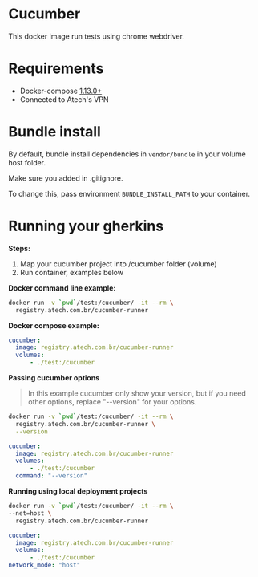 # Cucumber #

This docker image run tests using chrome webdriver.

# Requirements
- Docker-compose [1.13.0+](https://github.com/docker/compose/releases)
- Connected to Atech's VPN

# Bundle install
By default, bundle install dependencies in `vendor/bundle` in your volume host folder.

Make sure you added in .gitignore.

To change this, pass environment `BUNDLE_INSTALL_PATH` to your container.

# Running your gherkins

**Steps:**
1. Map your cucumber project into /cucumber folder (volume)
2. Run container, examples below

**Docker command line example:**

```sh
docker run -v `pwd`/test:/cucumber/ -it --rm \
  registry.atech.com.br/cucumber-runner
```

**Docker compose example:**
```yaml
cucumber:
  image: registry.atech.com.br/cucumber-runner
  volumes:
      - ./test:/cucumber
```

**Passing cucumber options**
> In this example cucumber only show your version, but if you need other options, replace "--version" for your options.

```sh
docker run -v `pwd`/test:/cucumber/ -it --rm \
  registry.atech.com.br/cucumber-runner \
  --version
```

```yaml
cucumber:
  image: registry.atech.com.br/cucumber-runner
  volumes:
      - ./test:/cucumber
  command: "--version"
```

**Running using local deployment projects**
```sh
docker run -v `pwd`/test:/cucumber/ -it --rm \
--net=host \
  registry.atech.com.br/cucumber-runner
```

```yaml
cucumber:
  image: registry.atech.com.br/cucumber-runner
  volumes:
      - ./test:/cucumber
network_mode: "host"
```
